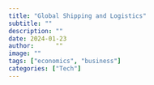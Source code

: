 ```yaml
---
title: "Global Shipping and Logistics"
subtitle: ""
description: ""
date: 2024-01-23
author:      ""
image: ""
tags: ["economics", "business"]
categories: ["Tech"]
---
```

